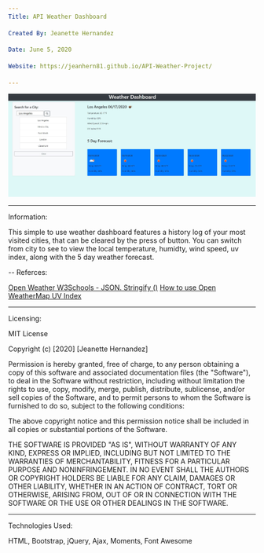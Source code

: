 ```yaml
---
Title: API Weather Dashboard

Created By: Jeanette Hernandez

Date: June 5, 2020

Website: https://jeanhern81.github.io/API-Weather-Project/

---
```

![Screenshot](./assets/images/screenshot.JPG)

---
Information:

This simple to use weather dashboard features a history log of your most visited cities, that can be cleared by the press of button. You can switch from city to see to view the local temperature, humidty, wind speed, uv index, along with the 5 day weather forecast. 

--
Referces: 

<a href="https://openweathermap.org/api/uvi"> Open Weather </a>
<a href="https://www.w3schools.com/js/js_json_stringify.asp"> W3Schools - JSON. Stringify ()</a>
<a href="https://openweather.co.uk/blog/post/how-use-openweathermap-uv-index">How to use Open WeatherMap UV Index</a>

---
Licensing:

MIT License

Copyright (c) [2020] [Jeanette Hernandez]

Permission is hereby granted, free of charge, to any person obtaining a copy of this software and associated documentation files (the "Software"), to deal in the Software without restriction, including without limitation the rights to use, copy, modify, merge, publish, distribute, sublicense, and/or sell copies of the Software, and to permit persons to whom the Software is furnished to do so, subject to the following conditions:

The above copyright notice and this permission notice shall be included in all copies or substantial portions of the Software.

THE SOFTWARE IS PROVIDED "AS IS", WITHOUT WARRANTY OF ANY KIND, EXPRESS OR IMPLIED, INCLUDING BUT NOT LIMITED TO THE WARRANTIES OF MERCHANTABILITY, FITNESS FOR A PARTICULAR PURPOSE AND NONINFRINGEMENT. IN NO EVENT SHALL THE AUTHORS OR COPYRIGHT HOLDERS BE LIABLE FOR ANY CLAIM, DAMAGES OR OTHER LIABILITY, WHETHER IN AN ACTION OF CONTRACT, TORT OR OTHERWISE, ARISING FROM, OUT OF OR IN CONNECTION WITH THE SOFTWARE OR THE USE OR OTHER DEALINGS IN THE SOFTWARE.

---
Technologies Used:

HTML, Bootstrap, jQuery, Ajax, Moments, Font Awesome




